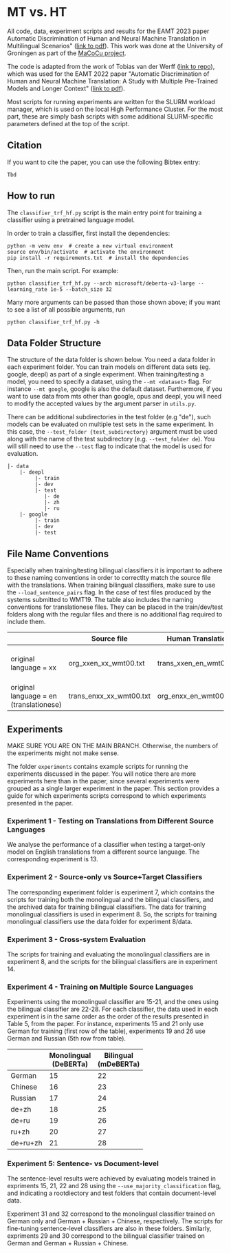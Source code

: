# MT vs. HT

All code, data, experiment scripts and results for the EAMT 2023 paper Automatic Discrimination of Human and Neural
Machine Translation in Multilingual Scenarios" ([link to pdf](tbd)).
This work was done at the University of Groningen as part of the 
[MaCoCu project](https://macocu.eu/).

The code is adapted from the work of Tobias van der Werff ([link to repo](https://github.com/tobiasvanderwerff/HT-vs-MT)), which was used for the EAMT 2022 paper "Automatic
Discrimination of Human and Neural Machine Translation: A Study with Multiple
Pre-Trained Models and Longer Context" ([link to pdf](https://aclanthology.org/2022.eamt-1.19/)).

Most scripts for running experiments are written for the SLURM workload manager, which
is used on the local High Performance Cluster. For the most part, these are simply bash
scripts with some additional SLURM-specific parameters defined at the top of the script.

## Citation
If you want to cite the paper, you can use the following Bibtex entry: 

```
Tbd
```

## How to run
The `classifier_trf_hf.py` script is the main entry point for training a classifier
using a pretrained language model.

In order to train a classifier, first install the dependencies:

```shell
python -m venv env  # create a new virtual environment
source env/bin/activate  # activate the environment
pip install -r requirements.txt  # install the dependencies
```

Then, run the main script. For example:

```shell
python classifier_trf_hf.py --arch microsoft/deberta-v3-large --learning_rate 1e-5 --batch_size 32
```

Many more arguments can be passed than those shown above; if you want to see a list of
all possible arguments, run

```shell
python classifier_trf_hf.py -h
```

## Data Folder Structure

The structure of the data folder is shown below. You need a data folder in each experiment folder. You can train models on different data sets (eg. google, deepl) as part of a single experiment. When training/testing a model, you need to specify a dataset, using the `--mt <dataset>` flag. For instance `--mt google`, google is also the default dataset. Furthermore, if you want to use data from mts other than google, opus and deepl, you will need to modify the accepted values by the argument parser in `utils.py`.

There can be additional subdirectories in the test folder (e.g "de"), such models can be evaluated on multiple test sets in the same experiment. In this case, the `--test_folder {test_subdirectory}` argument must be used along with the name of the test subdirectory (e.g. `--test_folder de`). You will still need to use the `--test` flag to indicate that the model is used for evaluation.

```
|- data
    |- deepl
         |- train
         |- dev
         |- test
            |- de
            |- zh
            |- ru
    |- google
         |- train
         |- dev
         |- test
```

## File Name Conventions

Especially when training/testing bilingual classifiers it is important to adhere to these naming conventions in order to correctlty match the source file with the translations. When training bilingual classifiers, make sure to use the `--load_sentence_pairs` flag. In the case of test files produced by the systems submitted to WMT19. The table also includes the naming conventions for translationese files. They can be placed in the train/dev/test folders along with the regular files and there is no additional flag required to include them. 

|                                    	| Source file             	| Human Translation       	| Machine Translation                                                                                                           	|
|------------------------------------	|-------------------------	|-------------------------	|-------------------------------------------------------------------------------------------------------------------------------	|
| original language = xx                     	| org_xxen_xx_wmt00.txt   	| trans_xxen_en_wmt00.txt 	| org_xxen_xx_wmt00.txt.en.google<br>org_xxen_xx_wmt00.txt.deepl.en<br>org_xxen_xx_wmt00.opus.en<br>org_xxen_xx_wmt00.wmt 	|
| original language = en<br>(translationese) 	| trans_enxx_xx_wmt00.txt 	| org_enxx_en_wmt00.txt   	| trans_enxx_xx_wmt00.txt.en.google<br>trans_enxx_xx_wmt00.txt.deepl.en<br>trans_enxx_xx_wmt00.opus.en                          	|



## Experiments

MAKE SURE YOU ARE ON THE MAIN BRANCH. Otherwise, the numbers of the experiments might not make sense.

The folder `experiments` contains example scripts for running the experiments discussed in the paper. You will notice there are more experiments here than in the paper, since several experiments were grouped as a single larger experiment in the paper. This section provides a guide for which experiments scripts correspond to which experiments presented in the paper.


### Experiment 1 - Testing on Translations from Different Source Languages

We analyse the performance of a classifier when testing a target-only model on English translations from a different source language. The corresponding experiment is 13.


### Experiment 2 - Source-only vs Source+Target Classifiers

The corresponding experiment folder is experiment 7, which contains the scripts for training both the monolingual and the bilingual classifiers, and the archived data for training bilingual classifiers. The data for training monolingual classifiers is used in experiment 8. So, the scripts for training monolingual classifiers use the data folder for experiment 8/data.


### Experiment 3 - Cross-system Evaluation

The scripts for training and evaluating the monolingual classifiers are in experiment 8, and the scripts for the bilingual classifiers are in experiment 14.


### Experiment 4 - Training on Multiple Source Languages

Experiments using the monolingual classifier are 15-21, and the ones using the bilingual classifier are 22-28. For each classifier, the data used in each experiment is in the same order as the order of the results presented in Table 5, from the paper. For instance, experiments 15 and 21 only use German for training (first row of the table), experiments 19 and 26 use German and Russian (5th row from table). 

|          	| Monolingual<br>(DeBERTa) 	| Bilingual<br>(mDeBERTa) 	|
|----------	|--------------------------	|-------------------------	|
| German   	| 15                       	| 22                      	|
| Chinese  	| 16                       	| 23                      	|
| Russian  	| 17                       	| 24                      	|
| de+zh    	| 18                       	| 25                      	|
| de+ru    	| 19                       	| 26                      	|
| ru+zh    	| 20                       	| 27                      	|
| de+ru+zh 	| 21                       	| 28                      	|

### Experiment 5: Sentence- vs Document-level

The sentence-level results were achieved by evaluating models trained in expriments 15, 21, 22 and 28 using the ``--use_majority_classification`` flag, and indicating a rootdiectory and test folders that contain document-level data.

Experiment 31 and 32 correspond to the monolingual classifier trained on German only and German + Russian + Chinese, respectively. The scripts for fine-tuning sentence-level classifiers are also in these folders. Similarly, expriments 29 and 30 correspond to the bilingual classifier trained on German and German + Russian + Chinese.